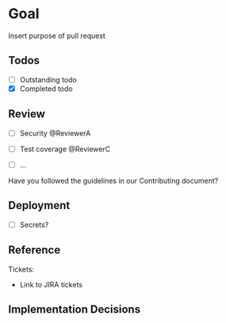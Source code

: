 # Goal

Insert purpose of pull request

## Todos
- [ ] Outstanding todo
- [x] Completed todo

## Review
- [ ] Security @ReviewerA
- [ ] Test coverage @ReviewerC
- [ ] ...


Have you followed the guidelines in our Contributing document?

## Deployment
- [ ] Secrets?

## Reference

Tickets:
* Link to JIRA tickets

## Implementation Decisions
